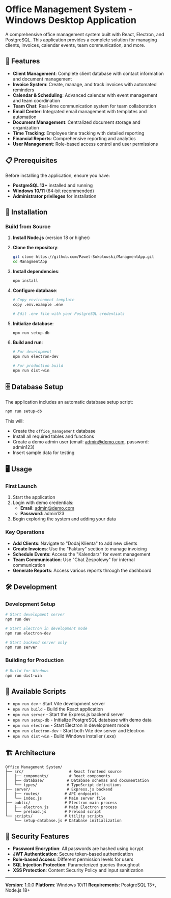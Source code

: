 # Office Management System - Windows Desktop Application

A comprehensive office management system built with React, Electron, and PostgreSQL. This application provides a complete solution for managing clients, invoices, calendar events, team communication, and more.

## 🚀 Features

- **Client Management**: Complete client database with contact information and document management
- **Invoice System**: Create, manage, and track invoices with automated reminders
- **Calendar & Scheduling**: Advanced calendar with event management and team coordination
- **Team Chat**: Real-time communication system for team collaboration
- **Email Center**: Integrated email management with templates and automation
- **Document Management**: Centralized document storage and organization
- **Time Tracking**: Employee time tracking with detailed reporting
- **Financial Reports**: Comprehensive reporting and analytics
- **User Management**: Role-based access control and user permissions

## 📋 Prerequisites

Before installing the application, ensure you have:

- **PostgreSQL 13+** installed and running
- **Windows 10/11** (64-bit recommended)
- **Administrator privileges** for installation

## 🔧 Installation

### Build from Source

1. **Install Node.js** (version 18 or higher)
2. **Clone the repository**:
   ```bash
   git clone https://github.com/Pawel-Sokolowski/ManagmentApp.git
   cd ManagmentApp
   ```

3. **Install dependencies**:
   ```bash
   npm install
   ```

4. **Configure database**:
   ```bash
   # Copy environment template
   copy .env.example .env
   
   # Edit .env file with your PostgreSQL credentials
   ```

5. **Initialize database**:
   ```bash
   npm run setup-db
   ```

6. **Build and run**:
   ```bash
   # For development
   npm run electron-dev
   
   # For production build
   npm run dist-win
   ```

## 🗄️ Database Setup

The application includes an automatic database setup script:

```bash
npm run setup-db
```

This will:
- Create the `office_management` database
- Install all required tables and functions
- Create a demo admin user (email: admin@demo.com, password: admin123)
- Insert sample data for testing

## 🖥️ Usage

### First Launch

1. Start the application
2. Login with demo credentials:
   - **Email**: admin@demo.com
   - **Password**: admin123
3. Begin exploring the system and adding your data

### Key Operations

- **Add Clients**: Navigate to "Dodaj Klienta" to add new clients
- **Create Invoices**: Use the "Faktury" section to manage invoicing
- **Schedule Events**: Access the "Kalendarz" for event management
- **Team Communication**: Use "Chat Zespołowy" for internal communication
- **Generate Reports**: Access various reports through the dashboard

## 🛠️ Development

### Development Setup

```bash
# Start development server
npm run dev

# Start Electron in development mode
npm run electron-dev

# Start backend server only
npm run server
```

### Building for Production

```bash
# Build for Windows
npm run dist-win
```

## 📝 Available Scripts

- `npm run dev` - Start Vite development server
- `npm run build` - Build the React application
- `npm run server` - Start the Express.js backend server
- `npm run setup-db` - Initialize PostgreSQL database with demo data
- `npm run electron` - Start Electron in development mode
- `npm run electron-dev` - Start both Vite dev server and Electron
- `npm run dist-win` - Build Windows installer (.exe)

## 🏗️ Architecture

```
Office Management System/
├── src/                    # React frontend source
│   ├── components/         # React components
│   ├── database/          # Database schemas and documentation
│   └── types/             # TypeScript definitions
├── server/                # Express.js backend
│   ├── routes/           # API endpoints
│   └── index.js          # Main server file
├── public/               # Electron main process
│   ├── electron.js       # Main Electron process
│   └── preload.js        # Preload script
└── scripts/              # Utility scripts
    └── setup-database.js # Database initialization
```

## 🔐 Security Features

- **Password Encryption**: All passwords are hashed using bcrypt
- **JWT Authentication**: Secure token-based authentication
- **Role-based Access**: Different permission levels for users
- **SQL Injection Protection**: Parameterized queries throughout
- **XSS Protection**: Content Security Policy and input sanitization

---

**Version**: 1.0.0
**Platform**: Windows 10/11
**Requirements**: PostgreSQL 13+, Node.js 18+
